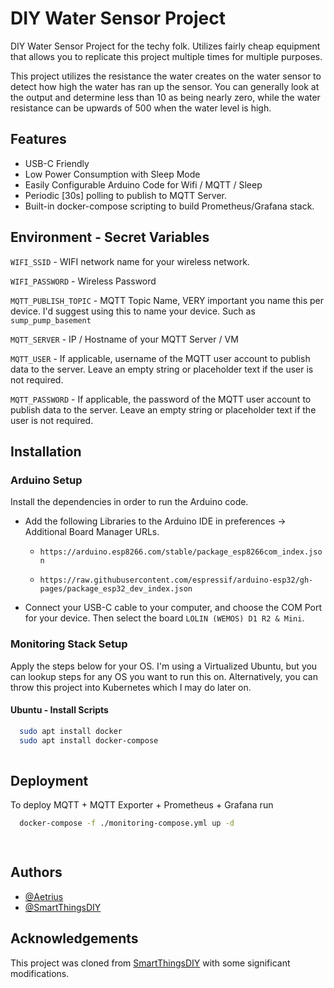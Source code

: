 # DIY Water Sensor Project

DIY Water Sensor Project for the techy folk. Utilizes fairly cheap equipment that allows you to replicate this project multiple times for multiple purposes.

This project utilizes the resistance the water creates on the water sensor to detect how high the water has ran up the sensor. You can generally look at the output and determine less than 10 as being nearly zero, while the water resistance can be upwards of 500 when the water level is high.

## Features

- USB-C Friendly
- Low Power Consumption with Sleep Mode
- Easily Configurable Arduino Code for Wifi / MQTT / Sleep
- Periodic [30s] polling to publish to MQTT Server.
- Built-in docker-compose scripting to build Prometheus/Grafana stack.

## Environment - Secret Variables

`WIFI_SSID` - WIFI network name for your wireless network.

`WIFI_PASSWORD` - Wireless Password

`MQTT_PUBLISH_TOPIC` - MQTT Topic Name, VERY important you name this per device. I'd suggest using this to name your device. Such as `sump_pump_basement`

`MQTT_SERVER` - IP / Hostname of your MQTT Server / VM

`MQTT_USER` - If applicable, username of the MQTT user account to publish data to the server. Leave an empty string or placeholder text if the user is not required.
 
`MQTT_PASSWORD` - If applicable, the password of the MQTT user account to publish data to the server. Leave an empty string or placeholder text if the user is not required.

## Installation

### Arduino Setup

Install the dependencies in order to run the Arduino code.

- Add the following Libraries to the Arduino IDE in preferences -> Additional Board Manager URLs.

    - `https://arduino.esp8266.com/stable/package_esp8266com_index.json`

    - `https://raw.githubusercontent.com/espressif/arduino-esp32/gh-pages/package_esp32_dev_index.json`

- Connect your USB-C cable to your computer, and choose the COM Port for your device. Then select the board `LOLIN (WEMOS) D1 R2 & Mini`. 

    

### Monitoring Stack Setup
Apply the steps below for your OS. I'm using a Virtualized Ubuntu, but you can lookup steps for any OS you want to run this on. Alternatively, you can throw this project into Kubernetes which I may do later on.

#### Ubuntu - Install Scripts
```bash
  sudo apt install docker
  sudo apt install docker-compose
  
```
## Deployment

To deploy MQTT + MQTT Exporter + Prometheus + Grafana run

```bash
  docker-compose -f ./monitoring-compose.yml up -d

  
```


## Authors

- [@Aetrius](https://www.github.com/aetrius)
- [@SmartThingsDIY](https://github.com/SmartThingsDIY/wemos-water-leak-sensor)

## Acknowledgements
This project was cloned from [SmartThingsDIY](https://github.com/SmartThingsDIY/wemos-water-leak-sensor?tab=readme-ov-file) with some significant modifications.

